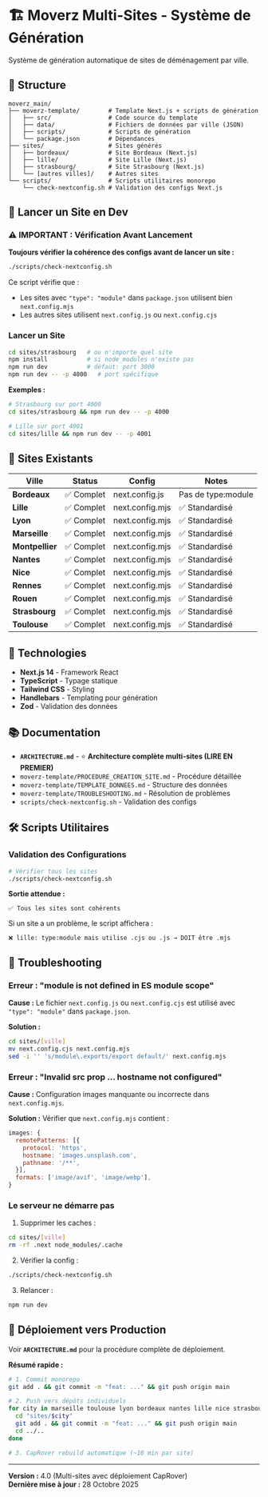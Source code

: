 # 🏗️ Moverz Multi-Sites - Système de Génération

Système de génération automatique de sites de déménagement par ville.

## 📁 Structure

```
moverz_main/
├── moverz-template/        # Template Next.js + scripts de génération
│   ├── src/                # Code source du template
│   ├── data/               # Fichiers de données par ville (JSON)
│   ├── scripts/            # Scripts de génération
│   └── package.json        # Dépendances
├── sites/                  # Sites générés
│   ├── bordeaux/           # Site Bordeaux (Next.js)
│   ├── lille/              # Site Lille (Next.js)
│   ├── strasbourg/         # Site Strasbourg (Next.js)
│   └── [autres villes]/    # Autres sites
└── scripts/                # Scripts utilitaires monorepo
    └── check-nextconfig.sh # Validation des configs Next.js
```

## 🚀 Lancer un Site en Dev

### ⚠️ IMPORTANT : Vérification Avant Lancement

**Toujours vérifier la cohérence des configs avant de lancer un site :**

```bash
./scripts/check-nextconfig.sh
```

Ce script vérifie que :
- Les sites avec `"type": "module"` dans `package.json` utilisent bien `next.config.mjs`
- Les autres sites utilisent `next.config.js` ou `next.config.cjs`

### Lancer un Site

```bash
cd sites/strasbourg   # ou n'importe quel site
npm install           # si node_modules n'existe pas
npm run dev           # défaut: port 3000
npm run dev -- -p 4000   # port spécifique
```

**Exemples :**
```bash
# Strasbourg sur port 4000
cd sites/strasbourg && npm run dev -- -p 4000

# Lille sur port 4001
cd sites/lille && npm run dev -- -p 4001
```

## 🎯 Sites Existants

| Ville | Status | Config | Notes |
|-------|--------|--------|-------|
| **Bordeaux** | ✅ Complet | next.config.js | Pas de type:module |
| **Lille** | ✅ Complet | next.config.mjs | ✅ Standardisé |
| **Lyon** | ✅ Complet | next.config.mjs | ✅ Standardisé |
| **Marseille** | ✅ Complet | next.config.mjs | ✅ Standardisé |
| **Montpellier** | ✅ Complet | next.config.mjs | ✅ Standardisé |
| **Nantes** | ✅ Complet | next.config.mjs | ✅ Standardisé |
| **Nice** | ✅ Complet | next.config.mjs | ✅ Standardisé |
| **Rennes** | ✅ Complet | next.config.mjs | ✅ Standardisé |
| **Rouen** | ✅ Complet | next.config.mjs | ✅ Standardisé |
| **Strasbourg** | ✅ Complet | next.config.mjs | ✅ Standardisé |
| **Toulouse** | ✅ Complet | next.config.mjs | ✅ Standardisé |

## 🔧 Technologies

- **Next.js 14** - Framework React
- **TypeScript** - Typage statique
- **Tailwind CSS** - Styling
- **Handlebars** - Templating pour génération
- **Zod** - Validation des données

## 📚 Documentation

- **`ARCHITECTURE.md`** - ⭐ **Architecture complète multi-sites (LIRE EN PREMIER)**
- `moverz-template/PROCEDURE_CREATION_SITE.md` - Procédure détaillée
- `moverz-template/TEMPLATE_DONNEES.md` - Structure des données
- `moverz-template/TROUBLESHOOTING.md` - Résolution de problèmes
- `scripts/check-nextconfig.sh` - Validation des configs

## 🛠️ Scripts Utilitaires

### Validation des Configurations

```bash
# Vérifier tous les sites
./scripts/check-nextconfig.sh
```

**Sortie attendue :**
```
✅ Tous les sites sont cohérents
```

Si un site a un problème, le script affichera :
```
❌ lille: type:module mais utilise .cjs ou .js → DOIT être .mjs
```

## 🐛 Troubleshooting

### Erreur : "module is not defined in ES module scope"

**Cause :** Le fichier `next.config.js` ou `next.config.cjs` est utilisé avec `"type": "module"` dans `package.json`.

**Solution :**
```bash
cd sites/[ville]
mv next.config.cjs next.config.mjs
sed -i '' 's/module\.exports/export default/' next.config.mjs
```

### Erreur : "Invalid src prop ... hostname not configured"

**Cause :** Configuration images manquante ou incorrecte dans `next.config.mjs`.

**Solution :** Vérifier que `next.config.mjs` contient :
```javascript
images: {
  remotePatterns: [{
    protocol: 'https',
    hostname: 'images.unsplash.com',
    pathname: '/**',
  }],
  formats: ['image/avif', 'image/webp'],
}
```

### Le serveur ne démarre pas

1. Supprimer les caches :
```bash
cd sites/[ville]
rm -rf .next node_modules/.cache
```

2. Vérifier la config :
```bash
./scripts/check-nextconfig.sh
```

3. Relancer :
```bash
npm run dev
```

## 🚀 Déploiement vers Production

Voir **`ARCHITECTURE.md`** pour la procédure complète de déploiement.

**Résumé rapide :**
```bash
# 1. Commit monorepo
git add . && git commit -m "feat: ..." && git push origin main

# 2. Push vers dépôts individuels
for city in marseille toulouse lyon bordeaux nantes lille nice strasbourg rouen rennes montpellier; do
  cd "sites/$city"
  git add . && git commit -m "feat: ..." && git push origin main
  cd ../..
done

# 3. CapRover rebuild automatique (~10 min par site)
```

---

**Version :** 4.0 (Multi-sites avec déploiement CapRover)  
**Dernière mise à jour :** 28 Octobre 2025
